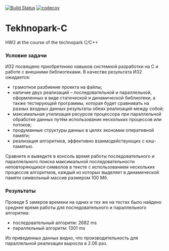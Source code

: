 [![Build Status](https://travis-ci.com/TimRazumov/Tekhnopark-C.svg?branch=dev-hw-2)](https://travis-ci.com/TimRazumov/Tekhnopark-C)
[![codecov](https://codecov.io/gh/TimRazumov/Tekhnopark-C/branch/dev-hw-2/graph/badge.svg)](https://codecov.io/gh/TimRazumov/Tekhnopark-C)
# Tekhnopark-C

HW2 at the course of the technopark C/C++

### Условие задачи

ИЗ2 посвящено приобретению навыков системной разработки на C и работе с внешними библиотеками. В качестве результата ИЗ2 ожидается:
* грамотное разбиение проекта на файлы;
* наличие двух реализаций – последовательной и параллельной, оформленных в виде статической и динамической библиотеки, а также тестирующей программы, которая будет сравнивать на разных входных данных результаты обеих реализаций между собой;
* максимальная утилизация ресурсов процессора при параллельной обработке данных путём использования нескольких процессов или потоков;
* продуманные структуры данных в целях экономии оперативной памяти;
* реализация алгоритмов, эффективно взаимодействующих с кэш-памятью.

Сравните и выведите в консоль время работы последовательного и параллельного поиска максимальной последовательности неповторяющихся символов в тексте с использованием нескольких процессов алгоритмов, каждый из которых выделяет в динамической памяти символьный массив размером 100 Мб.

### Результаты

Проведя 5 замеров времени на одних и тех же на тестах было найдено среднее время работы для последовательного и параллельного алгоритма:

* последовательный алгоритм: 2682 ms
* параллельный алгоритм: 1301 ms

Из приведенных данных видно, что производительность для параллельной реализации выросла в 2.06 раз. 
